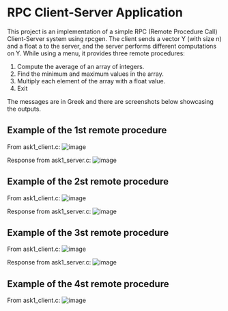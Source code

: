# RPC Client-Server Application
This project is an implementation of a simple RPC (Remote Procedure Call) Client-Server system using rpcgen. The client sends a vector Y (with size n) and a float a to the server, and the server performs different computations on Y. While using a menu, it provides three remote procedures:

1. Compute the average of an array of integers.
2. Find the minimum and maximum values in the array.
3. Multiply each element of the array with a float value.
4. Exit

The messages are in Greek and there are screenshots below showcasing the outputs.

## Example of the 1st remote procedure
From ask1_client.c:
![image](https://github.com/user-attachments/assets/993a6097-bbf7-45f6-a56d-5115b4cd5d64)


Response from ask1_server.c:
![image](https://github.com/user-attachments/assets/676d0743-caa3-4994-8723-14ceeaf59a33)

## Example of the 2st remote procedure
From ask1_client.c:
![image](https://github.com/user-attachments/assets/b1be8bc0-202f-4bfe-a505-964796a91f65)

Response from ask1_server.c:
![image](https://github.com/user-attachments/assets/4c094aaa-8e8b-4dcc-aa80-dfea270adeb9)


## Example of the 3st remote procedure
From ask1_client.c:
![image](https://github.com/user-attachments/assets/f2158408-9376-42fc-b465-945f3b062569)

Response from ask1_server.c:
![image](https://github.com/user-attachments/assets/0da5e00c-ead5-458c-9052-06bd42039f10)


## Example of the 4st remote procedure
From ask1_client.c:
![image](https://github.com/user-attachments/assets/2e286a4d-1bf1-47a4-a06d-b4417f86eee1)
